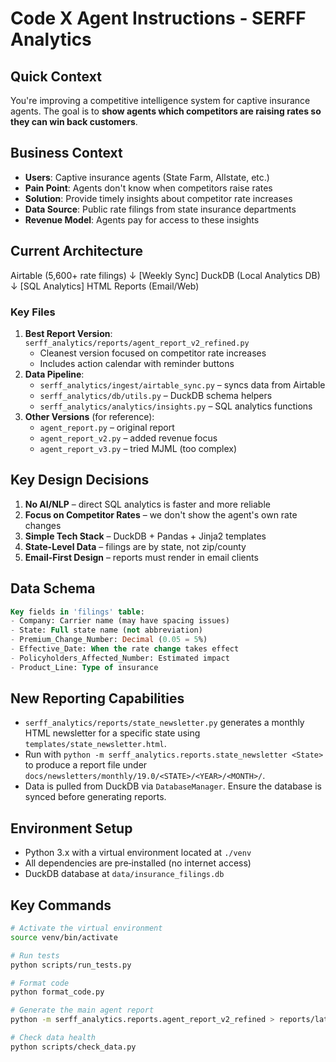# Code X Agent Instructions - SERFF Analytics

## Quick Context
You're improving a competitive intelligence system for captive insurance agents. The goal is to **show agents which competitors are raising rates so they can win back customers**.

## Business Context
- **Users**: Captive insurance agents (State Farm, Allstate, etc.)
- **Pain Point**: Agents don't know when competitors raise rates
- **Solution**: Provide timely insights about competitor rate increases
- **Data Source**: Public rate filings from state insurance departments
- **Revenue Model**: Agents pay for access to these insights

## Current Architecture
Airtable (5,600+ rate filings)
↓ [Weekly Sync]
DuckDB (Local Analytics DB)
↓ [SQL Analytics]
HTML Reports (Email/Web)

### Key Files
1. **Best Report Version**: `serff_analytics/reports/agent_report_v2_refined.py`
   - Cleanest version focused on competitor rate increases
   - Includes action calendar with reminder buttons
2. **Data Pipeline**:
   - `serff_analytics/ingest/airtable_sync.py` – syncs data from Airtable
   - `serff_analytics/db/utils.py` – DuckDB schema helpers
   - `serff_analytics/analytics/insights.py` – SQL analytics functions
3. **Other Versions** (for reference):
   - `agent_report.py` – original report
   - `agent_report_v2.py` – added revenue focus
   - `agent_report_v3.py` – tried MJML (too complex)

## Key Design Decisions
1. **No AI/NLP** – direct SQL analytics is faster and more reliable
2. **Focus on Competitor Rates** – we don't show the agent's own rate changes
3. **Simple Tech Stack** – DuckDB + Pandas + Jinja2 templates
4. **State-Level Data** – filings are by state, not zip/county
5. **Email-First Design** – reports must render in email clients

## Data Schema
```sql
Key fields in 'filings' table:
- Company: Carrier name (may have spacing issues)
- State: Full state name (not abbreviation)
- Premium_Change_Number: Decimal (0.05 = 5%)
- Effective_Date: When the rate change takes effect
- Policyholders_Affected_Number: Estimated impact
- Product_Line: Type of insurance
```

## New Reporting Capabilities
- `serff_analytics/reports/state_newsletter.py` generates a monthly HTML newsletter for a specific state using `templates/state_newsletter.html`.
- Run with `python -m serff_analytics.reports.state_newsletter <State>` to produce a report file under `docs/newsletters/monthly/19.0/<STATE>/<YEAR>/<MONTH>/`.
- Data is pulled from DuckDB via `DatabaseManager`. Ensure the database is synced before generating reports.

## Environment Setup
- Python 3.x with a virtual environment located at `./venv`
- All dependencies are pre‑installed (no internet access)
- DuckDB database at `data/insurance_filings.db`

## Key Commands
```bash
# Activate the virtual environment
source venv/bin/activate

# Run tests
python scripts/run_tests.py

# Format code
python format_code.py

# Generate the main agent report
python -m serff_analytics.reports.agent_report_v2_refined > reports/latest_report.html

# Check data health
python scripts/check_data.py
```
